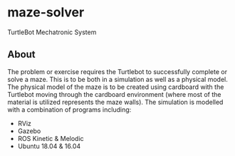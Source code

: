 # maze-solver
TurtleBot Mechatronic System

## About
The problem or exercise requires the Turtlebot to successfully complete or solve a maze. This is to be both in a simulation as well as a physical model. The physical model of the maze is to be created using cardboard with the Turtlebot moving through the cardboard environment (where most of the material is utilized represents the maze walls). The simulation is modelled with a combination of programs including:
- RViz
- Gazebo 
- ROS Kinetic & Melodic 
- Ubuntu 18.04 & 16.04

